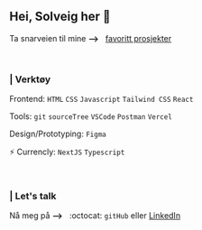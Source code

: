 <h2>Hei, Solveig her 👋</h2> 

Ta snarveien til mine **-->** &nbsp;  <a href="https://github.com/stars/SolveigRebnord/lists/top-projects"> favoritt prosjekter</a>

<br>
 <h3>| Verktøy </h3>
 
Frontend:  `HTML` `CSS` `Javascript` `Tailwind CSS` `React`

Tools: `git` `sourceTree` `VSCode` `Postman` `Vercel` 

Design/Prototyping: `Figma`

⚡ Currencly: `NextJS` `Typescript`

<br>
 <h3>| Let's talk </h3>
 
Nå meg på **-->** &nbsp;  :octocat:  `gitHub` eller <a href="https://www.linkedin.com/in/solveig-rebnord-68b9a3190/">  LinkedIn</a>


